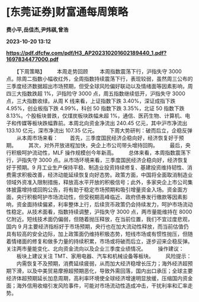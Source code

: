 # [东莞证券]财富通每周策略
**费小平,岳佳杰,尹炜祺,曾浩**

**2023-10-20 13:12**

**https://pdf.dfcfw.com/pdf/H3_AP202310201602189440_1.pdf?1697834477000.pdf**

　　【下周策略】 　　本周走势回顾 　　本周指数震荡下行，沪指失守 3000 点。除周二指数小幅收红外，全周指数持续震荡下行，表现较弱，虽然周三公布的三季度经济数据超出市场预期，但受全球风险偏好联动以及情绪面等因素影响，周四三大指数跌超 1%，沪指险守 3000 点，周五指数继续低开，沪指失守 3000 点，三大指数收绿。从周 K 线来看，上证指数下跌 3.40%，深证成指下跌 4.95%，创业板指下跌 4.99%，科创 50 指数下跌 3.35%，北证 50 指数下跌 8.13%。个股板块普跌，仅煤炭板块跌幅未超 1%，通信、医药生物、计算机、电子和传媒等板块跌幅靠前。本周北向资金净流出 240.45 亿元，其中沪市净流出 133.10 亿元，深市净流出 107.35 亿元。 　　下周大势研判：破而后立，企稳反弹 　　从本周市场来看： 　　首先，三季度国民经济企稳向好，经济恢复好于预期。 　　其次，对外开放进程加快，央企上市公司带头增持回购。 　　最后，央行积极呵护流动性，MLF 操作规模创今年新高。 　　总体来看，本周指数震荡下行，沪指失守 3000 点。从市场环境来看，三季度国民经济企稳向好，经济恢复好于预期。9 月工业生产保持平稳、制造业投资持续修复、基建投资维持韧性、消费需求积极改善，经济动能延续恢复向好态势。政策方面，中国将全面取消制造业领域外资准入限制措施，释放高水平开放的积极信号；此外，多家央企上市公司集体披露增持或回购公告，将有助于稳定市场预期和吸引增量资金入场。资金面方面，央行积极呵护市场流动性，但受税期高峰临近、政府债券发行缴款等因素影响，资金面持续偏紧，利率整体上行，后续货币政策仍会持续发力，呵护市场流动性稳定。从技术面看，指数持续调整，沪指失守 3000 点，两市量能维持在 8000 亿附近。短线技术面仍偏弱，但随着抛压释放，在当前位置，我们不宜过度悲观，国内 9 月主要经济指标好于市场预期，央行也在加大流动性释放，而当前估值仍具有较高的安全边际，加上政策面仍维持积极态势，短线市场或有惯性抛压，但随着情绪面的修复和做多力量的持续积累，市场或将破而后立，逐步迎来企稳反弹。关注两市量能变化、北向资金流向以及企业三季度业绩情况。 　　操作建议： 　　板块上建议关注 TMT、家用电器、汽车和机械设备等板块。 　　风险提示： 　　内需恢复不及预期，消费延续疲弱，从而加大经济稳增长压力；海外经济超预期下滑，以及中美贸易摩擦超预期恶化，导致外需回落，国内出口承压；全球主要经济体超预期延长加息周期，高利率环境使全球经济增速明显放缓，压缩国内资金面；海外信用收缩引发风险事件，可能对市场流动性造成冲击，干扰利率和汇率走势。